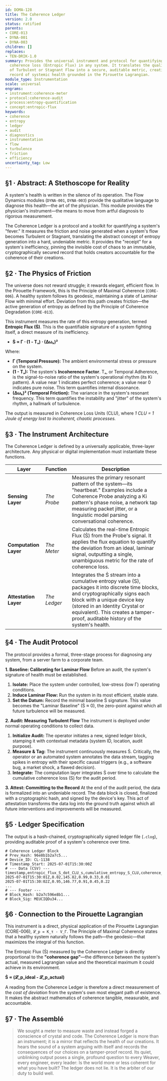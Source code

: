 ```yaml
---
id: DOMA-128
title: The Coherence Ledger
version: 2.0
status: ratified
parents:
- CORE-013
- DYNA-001
- DYNA-003
children: []
replaces:
- TEN-DRIK-1.0
summary: Provides the universal instrument and protocol for quantifying the rate of
  coherence loss (Entropic Flux) in any system. It translates the qualitative diagnosis
  of Turbulent or Stagnant Flow into a secure, auditable metric, creating a tamper-proof
  record of systemic health grounded in the Pirouette Lagrangian.
module_type: Instrumentation
scale: universal
engrams:
- instrument:coherence-meter
- protocol:coherence-audit
- process:entropy-quantification
- concept:entropic-flux
keywords:
- coherence
- entropy
- ledger
- audit
- diagnostics
- instrumentation
- flow
- turbulence
- friction
- efficiency
uncertainty_tag: Low
---
```

## §1 · Abstract: A Stethoscope for Reality
A system's health is written in the silence of its operation. The Flow Dynamics modules (`DYNA-001`, `DYNA-003`) provide the qualitative language to diagnose this health—the art of the physician. This module provides the physician's instrument—the means to move from artful diagnosis to rigorous measurement.

The Coherence Ledger is a protocol and a toolkit for quantifying a system's "fever." It measures the friction and noise generated when a system's flow becomes Turbulent or Stagnant, translating the abstract concept of entropy generation into a hard, undeniable metric. It provides the "receipt" for a system's inefficiency, pinning the invisible cost of chaos to an immutable, cryptographically secured record that holds creators accountable for the coherence of their creations.

## §2 · The Physics of Friction
The universe does not reward struggle; it rewards elegant, efficient flow. In the Pirouette Framework, this is the Principle of Maximal Coherence (`CORE-006`). A healthy system follows its geodesic, maintaining a state of Laminar Flow with minimal effort. Deviation from this path creates friction—the active generation of entropy as defined by the Principle of Coherence Degradation (`CORE-013`).

This instrument measures the rate of this entropy generation, termed **Entropic Flux (Ṡ)**. This is the quantifiable signature of a system fighting itself, a direct measure of its inefficiency.

*   **Ṡ ∝ Γ ⋅ (1 - Tₐ) ⋅ (Δωₖ)²**

Where:
*   **Γ (Temporal Pressure):** The ambient environmental stress or pressure on the system.
*   **(1 - Tₐ):** The system's **Incoherence Factor**. Tₐ, or Temporal Adherence, is the signal-to-noise ratio of the system's operational rhythm (its Ki pattern). A value near 1 indicates perfect coherence; a value near 0 indicates pure noise. This term quantifies internal dissonance.
*   **(Δωₖ)² (Temporal Friction):** The variance in the system's resonant frequency. This term quantifies the instability and "jitter" of the system's rhythm, a hallmark of turbulence.

The output is measured in Coherence Loss Units (CLU), where *1 CLU = 1 Joule of energy lost to incoherent, chaotic processes.*

## §3 · The Instrument Architecture
The Coherence Ledger is defined by a universally applicable, three-layer architecture. Any physical or digital implementation must instantiate these functions.

| Layer | Function | Description |
|---|---|---|
| **Sensing Layer** | *The Probe* | Measures the primary resonant pattern of the system—its "heartbeat." Examples include a Coherence Probe analyzing a Ki pattern's phase noise, a network tap measuring packet jitter, or a linguistic model parsing conversational coherence. |
| **Computation Layer** | *The Meter* | Calculates the real-time Entropic Flux (Ṡ) from the Probe's signal. It applies the flux equation to quantify the deviation from an ideal, laminar signal, outputting a single, unambiguous metric for the rate of coherence loss. |
| **Attestation Layer** | *The Ledger* | Integrates the Ṡ stream into a cumulative entropy value (S), packages it into discrete time blocks, and cryptographically signs each block with a unique device key (stored in an Identity Crystal or equivalent). This creates a tamper-proof, auditable history of the system's health. |

## §4 · The Audit Protocol
The protocol provides a formal, three-stage process for diagnosing any system, from a server farm to a corporate team.

**1. Baseline: Calibrating for Laminar Flow**
Before an audit, the system's signature of health must be established.
1.  **Isolate:** Place the system under controlled, low-stress (low Γ) operating conditions.
2.  **Induce Laminar Flow:** Run the system in its most efficient, stable state.
3.  **Set the Datum:** Record the minimal baseline Ṡ signature. This value becomes the "Laminar Baseline" (Ṡ ≈ 0), the zero-point against which all future turbulence will be measured.

**2. Audit: Measuring Turbulent Flow**
The instrument is deployed under normal operating conditions to collect data.
1.  **Initialize Audit:** The operator initiates a new, signed ledger block, stamping it with contextual metadata (system ID, location, audit purpose).
2.  **Measure & Tag:** The instrument continuously measures Ṡ. Critically, the operator or an automated system annotates the data stream, tagging spikes in entropy with their specific causal triggers (e.g., a software bug, a market shock, a flawed decision).
3.  **Integrate:** The computation layer integrates Ṡ over time to calculate the cumulative coherence loss (S) for the audit period.

**3. Attest: Committing to the Record**
At the end of the audit period, the data is formalized into an undeniable record. The data block is closed, finalized with a cryptographic hash, and signed by the device's key. This act of attestation transforms the data log into the ground truth against which all future interventions and improvements will be measured.

## §5 · Ledger Specification
The output is a hash-chained, cryptographically signed ledger file (`.clog`), providing auditable proof of a system's coherence over time.

```
# Coherence Ledger Block
# Prev_Hash: 96e8b1b2a7c5...
# Device_ID: CL-1138
# Timestamp_Start: 2025-07-01T15:30:00Z
# --- Data (CSV) ---
timestamp,entropic_flux_S_dot_CLU_s,cumulative_entropy_S_CLU,coherence_T_a,temporal_pressure_Gamma,temporal_friction_delta_omega_sq
2025-07-01T15:30:01Z,0.02,145.82,0.99,0.33,0.01
2025-07-01T15:30:02Z,0.95,146.77,0.91,0.45,0.22
...
# --- Footer ---
# Block_Hash: b2a7c596e8b1...
# Block_Sig: MEUCIQDu34...
```

## §6 · Connection to the Pirouette Lagrangian
This instrument is a direct, physical application of the Pirouette Lagrangian (CORE-006), `𝓛_p = K_τ - V_Γ`. The Principle of Maximal Coherence states that a healthy system naturally follows the path—the geodesic—that maximizes the integral of this function.

The Entropic Flux (Ṡ) measured by the Coherence Ledger is directly proportional to the **"coherence gap"**—the difference between the system's actual, measured Lagrangian value and the theoretical maximum it could achieve in its environment.

**Ṡ ∝ (𝓛_p_ideal - 𝓛_p_actual)**

A reading from the Coherence Ledger is therefore a direct measurement of the *cost of deviation* from the system's own most elegant path of existence. It makes the abstract mathematics of coherence tangible, measurable, and accountable.

## §7 · The Assemblé
> We sought a meter to measure waste and instead forged a conscience of crystal and code. The Coherence Ledger is more than an instrument; it is a mirror that reflects the health of our creations. It hears the sound of a system arguing with itself and records the consequences of our choices on a tamper-proof record. Its quiet, unblinking output poses a single, profound question to every Weaver, every engineer, every leader: Is the world more or less coherent for what you have built? The ledger does not lie. It is the arbiter of our duty to build well.